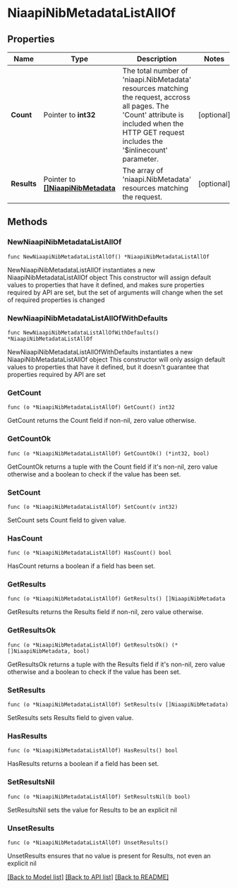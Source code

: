 # NiaapiNibMetadataListAllOf

## Properties

Name | Type | Description | Notes
------------ | ------------- | ------------- | -------------
**Count** | Pointer to **int32** | The total number of &#39;niaapi.NibMetadata&#39; resources matching the request, accross all pages. The &#39;Count&#39; attribute is included when the HTTP GET request includes the &#39;$inlinecount&#39; parameter. | [optional] 
**Results** | Pointer to [**[]NiaapiNibMetadata**](niaapi.NibMetadata.md) | The array of &#39;niaapi.NibMetadata&#39; resources matching the request. | [optional] 

## Methods

### NewNiaapiNibMetadataListAllOf

`func NewNiaapiNibMetadataListAllOf() *NiaapiNibMetadataListAllOf`

NewNiaapiNibMetadataListAllOf instantiates a new NiaapiNibMetadataListAllOf object
This constructor will assign default values to properties that have it defined,
and makes sure properties required by API are set, but the set of arguments
will change when the set of required properties is changed

### NewNiaapiNibMetadataListAllOfWithDefaults

`func NewNiaapiNibMetadataListAllOfWithDefaults() *NiaapiNibMetadataListAllOf`

NewNiaapiNibMetadataListAllOfWithDefaults instantiates a new NiaapiNibMetadataListAllOf object
This constructor will only assign default values to properties that have it defined,
but it doesn't guarantee that properties required by API are set

### GetCount

`func (o *NiaapiNibMetadataListAllOf) GetCount() int32`

GetCount returns the Count field if non-nil, zero value otherwise.

### GetCountOk

`func (o *NiaapiNibMetadataListAllOf) GetCountOk() (*int32, bool)`

GetCountOk returns a tuple with the Count field if it's non-nil, zero value otherwise
and a boolean to check if the value has been set.

### SetCount

`func (o *NiaapiNibMetadataListAllOf) SetCount(v int32)`

SetCount sets Count field to given value.

### HasCount

`func (o *NiaapiNibMetadataListAllOf) HasCount() bool`

HasCount returns a boolean if a field has been set.

### GetResults

`func (o *NiaapiNibMetadataListAllOf) GetResults() []NiaapiNibMetadata`

GetResults returns the Results field if non-nil, zero value otherwise.

### GetResultsOk

`func (o *NiaapiNibMetadataListAllOf) GetResultsOk() (*[]NiaapiNibMetadata, bool)`

GetResultsOk returns a tuple with the Results field if it's non-nil, zero value otherwise
and a boolean to check if the value has been set.

### SetResults

`func (o *NiaapiNibMetadataListAllOf) SetResults(v []NiaapiNibMetadata)`

SetResults sets Results field to given value.

### HasResults

`func (o *NiaapiNibMetadataListAllOf) HasResults() bool`

HasResults returns a boolean if a field has been set.

### SetResultsNil

`func (o *NiaapiNibMetadataListAllOf) SetResultsNil(b bool)`

 SetResultsNil sets the value for Results to be an explicit nil

### UnsetResults
`func (o *NiaapiNibMetadataListAllOf) UnsetResults()`

UnsetResults ensures that no value is present for Results, not even an explicit nil

[[Back to Model list]](../README.md#documentation-for-models) [[Back to API list]](../README.md#documentation-for-api-endpoints) [[Back to README]](../README.md)


